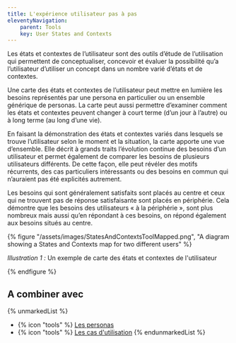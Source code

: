 ```yaml
---
title: L'expérience utilisateur pas à pas
eleventyNavigation:
    parent: Tools
    key: User States and Contexts
---
```


Les états et contextes de l’utilisateur sont des outils d’étude de l’utilisation qui permettent de conceptualiser,
concevoir et évaluer la possibilité qu’a l’utilisateur d’utiliser un concept dans un nombre varié d’états et de
contextes.

Une carte des états et contextes de l’utilisateur peut mettre en lumière les besoins représentés par une persona en
particulier ou un ensemble générique de personas. La carte peut aussi permettre d’examiner comment les états et
contextes peuvent changer à court terme (d’un jour à l’autre) ou à long terme (au long d’une vie).

En faisant la démonstration des états et contextes variés dans lesquels se trouve l’utilisateur selon le moment et la
situation, la carte apporte une vue d’ensemble. Elle décrit à grands traits l’évolution continue des besoins d’un
utilisateur et permet également de comparer les besoins de plusieurs utilisateurs différents. De cette façon, elle peut
révéler des motifs récurrents, des cas particuliers intéressants ou des besoins en commun qui n’auraient pas été
explicités autrement.

Les besoins qui sont généralement satisfaits sont placés au centre et ceux qui ne trouvent pas de réponse satisfaisante
sont placés en périphérie. Cela démontre que les besoins des utilisateurs « à la périphérie », sont plus nombreux mais
aussi qu’en répondant à ces besoins, on répond également aux besoins situés au centre.

{% figure "/assets/images/StatesAndContextsToolMapped.png", "A diagram showing a States and Contexts map for two different
users" %}

*Illustration 1 :* Un exemple de carte des états et contextes de l'utilisateur

{% endfigure %}

## A combiner avec

{% unmarkedList %}
* {% icon "tools" %} [Les personas](../../outils/les-personas/)
* {% icon "tools" %} [Les cas d'utilisation](../../outils/les-cas-dutilisation/)
{% endunmarkedList %}
